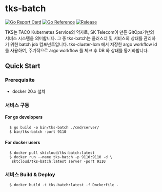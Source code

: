 # tks-batch

[![Go Report Card](https://goreportcard.com/badge/github.com/openinfradev/tks-batch?style=flat-square)](https://goreportcard.com/report/github.com/openinfradev/tks-batch)
[![Go Reference](https://pkg.go.dev/badge/github.com/openinfradev/tks-batch.svg)](https://pkg.go.dev/github.com/openinfradev/tks-batch)
[![Release](https://img.shields.io/github/release/sktelecom/tks-batch.svg?style=flat-square)](https://github.com/openinfradev/tks-batch/releases/latest)

TKS는 TACO Kubernetes Service의 약자로, SK Telecom이 만든 GitOps기반의 서비스 시스템을 의미합니다. 그 중 tks-batch는 클러스터 및 서비스의 상태를 관리하기 위한 batch job 컴포넌트입니다.
tks-cluster-lcm 에서 저장한 argo workflow id 를 사용하여, 주기적으로 argo workflow 를 체크 후 DB 와 상태를 동기화합니다.


## Quick Start

### Prerequisite
* docker 20.x 설치

### 서비스 구동 
#### For go developers
```
  $ go build -o bin/tks-batch ./cmd/server/
  $ bin/tks-batch -port 9110
```

#### For docker users
```
  $ docker pull sktcloud/tks-batch:latest
  $ docker run --name tks-batch -p 9110:9110 -d \
   sktcloud/tks-batch:latest server -port 9110 
```

### 서비스 Build & Deploy
```
  $ docker build -t tks-batch:latest -f Dockerfile .


```

